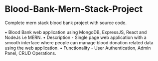 # Blood-Bank-Mern-Stack-Project
Complete mern stack blood bank project with source code.

• Blood Bank web application using MongoDB, ExpressJS, React and NodeJs i.e MERN.
• Description - Single page web application with a smooth interface where people can manage blood donation related data using the web application.
• Functionality - User Authentication, Admin Panel, CRUD Operations.



